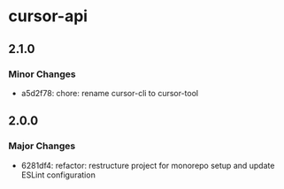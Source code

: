 # cursor-api

## 2.1.0

### Minor Changes

- a5d2f78: chore: rename cursor-cli to cursor-tool

## 2.0.0

### Major Changes

- 6281df4: refactor: restructure project for monorepo setup and update ESLint configuration
